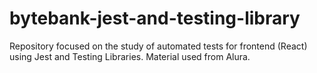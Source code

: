 # bytebank-jest-and-testing-library
Repository focused on the study of automated tests for frontend (React) using Jest and Testing Libraries. Material used from Alura.
